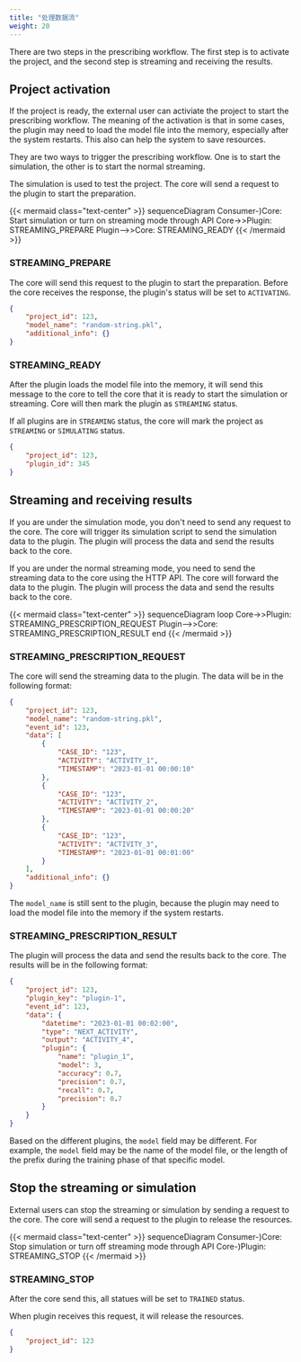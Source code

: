 ```yaml
---
title: "处理数据流"
weight: 20
---
```


There are two steps in the prescribing workflow. The first step is to activate the project, and the second step is streaming and receiving the results.

## Project activation

If the project is ready, the external user can activiate the project to start the prescribing workflow. The meaning of the activation is that in some cases, the plugin may need to load the model file into the memory, especially after the system restarts. This also can help the system to save resources.

They are two ways to trigger the prescribing workflow. One is to start the simulation, the other is to start the normal streaming.

The simulation is used to test the project. The core will send a request to the plugin to start the preparation.

{{< mermaid class="text-center" >}}
sequenceDiagram
    Consumer-)Core: Start simulation or turn on streaming mode through API
    Core->>Plugin: STREAMING_PREPARE
    Plugin-->>Core: STREAMING_READY
{{< /mermaid >}}

### STREAMING_PREPARE

The core will send this request to the plugin to start the preparation. Before the core receives the response, the plugin's status will be set to `ACTIVATING`.

```json
{
    "project_id": 123,
    "model_name": "random-string.pkl",
    "additional_info": {}
}
```

### STREAMING_READY

After the plugin loads the model file into the memory, it will send this message to the core to tell the core that it is ready to start the simulation or streaming. Core will then mark the plugin as `STREAMING` status. 

If all plugins are in `STREAMING` status, the core will mark the project as `STREAMING` or `SIMULATING` status.

```json
{
    "project_id": 123,
    "plugin_id": 345
}
```

## Streaming and receiving results

If you are under the simulation mode, you don't need to send any request to the core. The core will trigger its simulation script to send the simulation data to the plugin. The plugin will process the data and send the results back to the core.

If you are under the normal streaming mode, you need to send the streaming data to the core using the HTTP API. The core will forward the data to the plugin. The plugin will process the data and send the results back to the core.

{{< mermaid class="text-center" >}}
sequenceDiagram
    loop
        Core->>Plugin: STREAMING_PRESCRIPTION_REQUEST
        Plugin-->>Core: STREAMING_PRESCRIPTION_RESULT
    end
{{< /mermaid >}}

### STREAMING_PRESCRIPTION_REQUEST

The core will send the streaming data to the plugin. The data will be in the following format:

```json
{
    "project_id": 123,
    "model_name": "random-string.pkl",
    "event_id": 123,
    "data": [
        {
            "CASE_ID": "123",
            "ACTIVITY": "ACTIVITY_1",
            "TIMESTAMP": "2023-01-01 00:00:10"
        },
        {
            "CASE_ID": "123",
            "ACTIVITY": "ACTIVITY_2",
            "TIMESTAMP": "2023-01-01 00:00:20"
        },
        {
            "CASE_ID": "123",
            "ACTIVITY": "ACTIVITY_3",
            "TIMESTAMP": "2023-01-01 00:01:00"
        }
    ],
    "additional_info": {}
}
```

The `model_name` is still sent to the plugin, because the plugin may need to load the model file into the memory if the system restarts.

### STREAMING_PRESCRIPTION_RESULT

The plugin will process the data and send the results back to the core. The results will be in the following format:

```json
{
    "project_id": 123,
    "plugin_key": "plugin-1",
    "event_id": 123,
    "data": {
        "datetime": "2023-01-01 00:02:00",
        "type": "NEXT_ACTIVITY",
        "output": "ACTIVITY_4",
        "plugin": {
            "name": "plugin_1",
            "model": 3,
            "accuracy": 0.7,
            "precision": 0.7,
            "recall": 0.7,
            "precision": 0.7
        }
    }
}
```

Based on the different plugins, the `model` field may be different. For example, the `model` field may be the name of the model file, or the length of the prefix during the training phase of that specific model.

## Stop the streaming or simulation

External users can stop the streaming or simulation by sending a request to the core. The core will send a request to the plugin to release the resources.

{{< mermaid class="text-center" >}}
sequenceDiagram
    Consumer-)Core: Stop simulation or turn off streaming mode through API
    Core-)Plugin: STREAMING_STOP
{{< /mermaid >}}

### STREAMING_STOP

After the core send this, all statues will be set to `TRAINED` status.

When plugin receives this request, it will release the resources.

```json
{
    "project_id": 123
}
```

